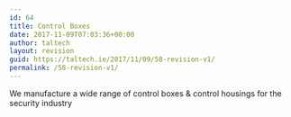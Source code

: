 ```yaml
---
id: 64
title: Control Boxes
date: 2017-11-09T07:03:36+00:00
author: taltech
layout: revision
guid: https://taltech.ie/2017/11/09/58-revision-v1/
permalink: /58-revision-v1/
---
```

We manufacture a wide range of control boxes & control housings for the security industry